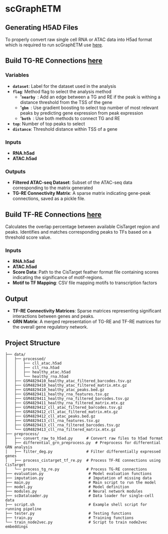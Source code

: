 # scGraphETM


## Generating H5AD Files
To properly convert raw single cell RNA or ATAC data into H5ad format which is required to run scGraphETM use [here](./build_grn/convert_raw_toh5ad.py).

## Build TG-RE Connections [here](./build_grn/process_tg_re.py)
### Variables
- **`dataset`**: Label for the dataset used in the analysis
- **`flag`**: Method flag to select the analysis method
  - **'`nearby `**: Add an edge between a TG and RE if the peak is withing a distance threshold from the TSS of the gene
  - **'`gbm `**: Use gradient boosting to select top number of most relevant peaks by predicting gene expression from peak expression 
  - **'`both `**: Use both methods to connect TG and RE
- **`top`**: Number of top peaks to select
- **`distance`**: Threshold distance within TSS of a gene

### Inputs
- **RNA.h5ad**
- **ATAC.h5ad**

### Outputs
- **Filtered ATAC-seq Dataset**: Subset of the ATAC-seq data corresponding to the matrix generated
- **TG-RE Connectivity Matrix**: A sparse matrix indicating gene-peak connections, saved as a pickle file.

## Build TF-RE Connections [here](./build_grn/process_cistarget_re.py)
Calculates the overlap percentage between available CisTarget region and peaks. Identifies and matches corresponding peaks to TFs based on a threshold score value.

### Inputs
- **RNA.h5ad**
- **ATAC.h5ad**
- **Score Data**: Path to the CisTarget feather format file containing scores indicating the significance of motif-regions.
- **Motif to TF Mapping**: CSV file mapping motifs to transcription factors

## Output
- **TF-RE Connectivity Matrices**: Sparse matrices representing significant interactions between genes and peaks.
- **GRN Matrix**: A merged representation of TG-RE and TF-RE matrices for the overall gene regulatory network.

## Project Structure
```
├── data/
│   ├── processed/
│   │   ├── cll_atac.h5ad
│   │   ├── cll_rna.h5ad
│   │   ├── healthy_atac.h5ad
│   │   └── healthy_rna.h5ad
│   ├── GSM4829410_healthy_atac_filtered_barcodes.tsv.gz
│   ├── GSM4829410_healthy_atac_filtered_matrix.mtx.gz
│   ├── GSM4829410_healthy_atac_peaks.bed.gz
│   ├── GSM4829411_healthy_rna_features.tsv.gz
│   ├── GSM4829411_healthy_rna_filtered_barcodes.tsv.gz
│   ├── GSM4829411_healthy_rna_filtered_matrix.mtx.gz
│   ├── GSM4829412_cll_atac_filtered_barcodes.tsv.gz
│   ├── GSM4829412_cll_atac_filtered_matrix.mtx.gz
│   ├── GSM4829412_cll_atac_peaks.bed.gz
│   ├── GSM4829413_cll_rna_features.tsv.gz
│   ├── GSM4829413_cll_rna_filtered_barcodes.tsv.gz
│   └── GSM4829413_cll_rna_filtered_matrix.mtx.gz
├── preprocess/
│   ├── convert_raw_to_h5ad.py      # Convert raw files to h5ad format
│   ├── differential_grn_preprocess.py  # Preprocess for differential GRN analysis
│   ├── filter_deg.py               # Filter differentially expressed genes
│   ├── process_cistarget_tf_re.py  # Process TF-RE connections using CisTarget
│   └── process_tg_re.py            # Process TG-RE connections
├── evaluation.py                    # Model evaluation functions
├── imputation.py                    # Imputation of missing data
├── main.py                          # Main script to run the model
├── model.py                         # Model definition
├── modules.py                       # Neural network modules
├── scDataloader.py                  # Data loader for single-cell data
├── script.sh                        # Example shell script for running pipeline
├── tester.py                        # Testing functions
├── train.py                         # Training functions
└── train_node2vec.py                # Script to train node2vec embeddings
```